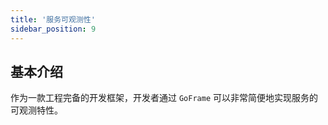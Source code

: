 ```yaml
---
title: '服务可观测性'
sidebar_position: 9
---
```


## 基本介绍

作为一款工程完备的开发框架，开发者通过 `GoFrame` 可以非常简便地实现服务的可观测特性。

    